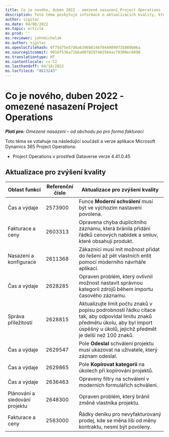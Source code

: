 ```yaml
---
title: Co je nového, duben 2022 - omezené nasazení Project Operations
description: Toto téma poskytuje informace o aktualizacích kvality, které jsou k dispozici ve verzi Microsoft Dynamics 365 Project Operations z dubna 2022 pro omezené nasazení.
author: sigitac
ms.date: 04/08/2022
ms.topic: article
ms.prod: ''
ms.reviewer: johnmichalak
ms.author: sigitac
ms.openlocfilehash: 6f75d75e57d6a6396b0148f0449899735089b06a
ms.sourcegitcommit: 9916f536a71b6a0078297402564ac79308ec6890
ms.translationtype: HT
ms.contentlocale: cs-CZ
ms.lasthandoff: 04/18/2022
ms.locfileid: "8613243"
---
```

# <a name="whats-new-april-2022---project-operations-lite-deployment"></a>Co je nového, duben 2022 - omezené nasazení Project Operations

_**Platí pro:** Omezené nasazení – od obchodu po pro forma fakturaci_

Toto téma se vztahuje na následující součásti a verze aplikace Microsoft Dynamics 365 Project Operations:

- Project Operations v prostředí Dataverse verze 4.41.0.45

## <a name="quality-updates"></a>Aktualizace pro zvýšení kvality

| Oblast funkcí | Referenční číslo | Aktualizace pro zvýšení kvality |
| --- | --- | --- |
| Čas a výdaje | 2573900 | Funce **Moderní schválení** musí být ve výchozím nastavení povolena. |
| Fakturace a ceny | 2603313 | Opravena chyba duplicitního záznamu, která bránila přidání řádků cenových nabídek a smluv, které obsahují produkt. |
| Nasazení a konfigurace | 2611368 | Zákazníci musí mít možnost přidat do řešení až pět vlastních entit pomocí moderního návrháře aplikací. |
| Čas a výdaje | 2628285 | Opraven problém, který ovlivnil možnost nastavit správnou kategorii zdrojů během importu časového záznamu. |
| Správa příležitostí| 2628815 | Aktualizujte limit počtu znaků v popisu podrobností řádku citace tak, aby odpovídal limitu znaků předmětu úkolu, aby byl import úspěšný u úkolů, jejichž předmět je delší než 100 znaků. |
| Čas a výdaje| 2629547 | Pole **Odeslal** schválení projektu musí ukazovat na uživatele, který záznam odeslal. |
| Čas a výdaje| 2629865 | Pole **Kopírovat kategorii** na úkolech při kopírování projektů. |
| Čas a výdaje| 2636463 | Opraveny filtry na schválení v moderních formulářích schválení. |
| Plánování a sledování projektu | 2648300 | Opraven problém, který bránil změně vlastníka projektu. |
| Fakturace a ceny | 2563000 | Řádky deníku pro nevyfakturovaný prodej, kde se měna liší od měny kontraktu, nesmí být povoleny. |
